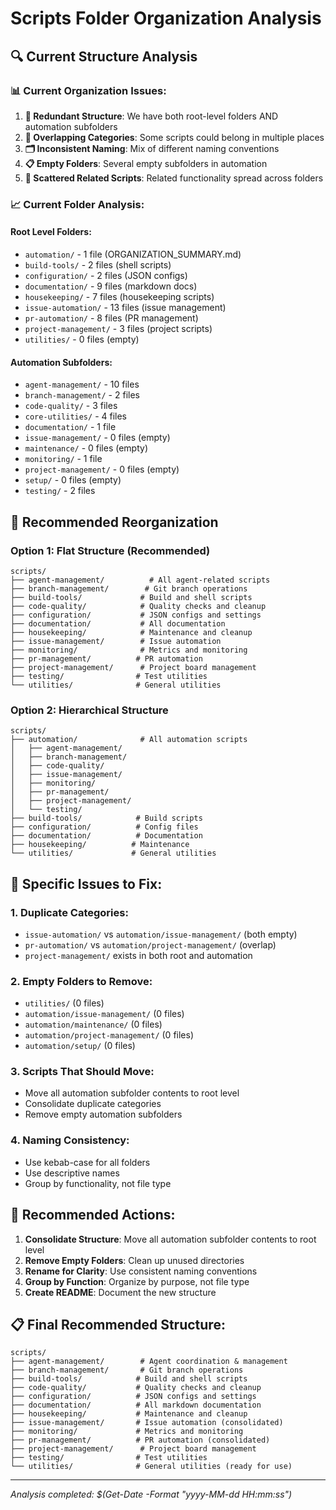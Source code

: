 # Scripts Folder Organization Analysis

## 🔍 **Current Structure Analysis**

### **📊 Current Organization Issues:**

1. **🔄 Redundant Structure**: We have both root-level folders AND automation subfolders
2. **📁 Overlapping Categories**: Some scripts could belong in multiple places
3. **🗂️ Inconsistent Naming**: Mix of different naming conventions
4. **📋 Empty Folders**: Several empty subfolders in automation
5. **🔀 Scattered Related Scripts**: Related functionality spread across folders

### **📈 Current Folder Analysis:**

#### **Root Level Folders:**
- `automation/` - 1 file (ORGANIZATION_SUMMARY.md)
- `build-tools/` - 2 files (shell scripts)
- `configuration/` - 2 files (JSON configs)
- `documentation/` - 9 files (markdown docs)
- `housekeeping/` - 7 files (housekeeping scripts)
- `issue-automation/` - 13 files (issue management)
- `pr-automation/` - 8 files (PR management)
- `project-management/` - 3 files (project scripts)
- `utilities/` - 0 files (empty)

#### **Automation Subfolders:**
- `agent-management/` - 10 files
- `branch-management/` - 2 files
- `code-quality/` - 3 files
- `core-utilities/` - 4 files
- `documentation/` - 1 file
- `issue-management/` - 0 files (empty)
- `maintenance/` - 0 files (empty)
- `monitoring/` - 1 file
- `project-management/` - 0 files (empty)
- `setup/` - 0 files (empty)
- `testing/` - 2 files

## 🎯 **Recommended Reorganization**

### **Option 1: Flat Structure (Recommended)**
```
scripts/
├── agent-management/          # All agent-related scripts
├── branch-management/        # Git branch operations
├── build-tools/             # Build and shell scripts
├── code-quality/            # Quality checks and cleanup
├── configuration/           # JSON configs and settings
├── documentation/           # All documentation
├── housekeeping/            # Maintenance and cleanup
├── issue-management/        # Issue automation
├── monitoring/              # Metrics and monitoring
├── pr-management/          # PR automation
├── project-management/      # Project board management
├── testing/                # Test utilities
└── utilities/              # General utilities
```

### **Option 2: Hierarchical Structure**
```
scripts/
├── automation/              # All automation scripts
│   ├── agent-management/
│   ├── branch-management/
│   ├── code-quality/
│   ├── issue-management/
│   ├── monitoring/
│   ├── pr-management/
│   ├── project-management/
│   └── testing/
├── build-tools/            # Build scripts
├── configuration/          # Config files
├── documentation/          # Documentation
├── housekeeping/          # Maintenance
└── utilities/             # General utilities
```

## 🔧 **Specific Issues to Fix:**

### **1. Duplicate Categories:**
- `issue-automation/` vs `automation/issue-management/` (both empty)
- `pr-automation/` vs `automation/project-management/` (overlap)
- `project-management/` exists in both root and automation

### **2. Empty Folders to Remove:**
- `utilities/` (0 files)
- `automation/issue-management/` (0 files)
- `automation/maintenance/` (0 files)
- `automation/project-management/` (0 files)
- `automation/setup/` (0 files)

### **3. Scripts That Should Move:**
- Move all automation subfolder contents to root level
- Consolidate duplicate categories
- Remove empty automation subfolders

### **4. Naming Consistency:**
- Use kebab-case for all folders
- Use descriptive names
- Group by functionality, not file type

## 🚀 **Recommended Actions:**

1. **Consolidate Structure**: Move all automation subfolder contents to root level
2. **Remove Empty Folders**: Clean up unused directories
3. **Rename for Clarity**: Use consistent naming conventions
4. **Group by Function**: Organize by purpose, not file type
5. **Create README**: Document the new structure

## 📋 **Final Recommended Structure:**

```
scripts/
├── agent-management/        # Agent coordination & management
├── branch-management/       # Git branch operations
├── build-tools/            # Build and shell scripts
├── code-quality/           # Quality checks and cleanup
├── configuration/          # JSON configs and settings
├── documentation/          # All markdown documentation
├── housekeeping/           # Maintenance and cleanup
├── issue-management/       # Issue automation (consolidated)
├── monitoring/             # Metrics and monitoring
├── pr-management/          # PR automation (consolidated)
├── project-management/      # Project board management
├── testing/                # Test utilities
└── utilities/              # General utilities (ready for use)
```

---
*Analysis completed: $(Get-Date -Format "yyyy-MM-dd HH:mm:ss")*
